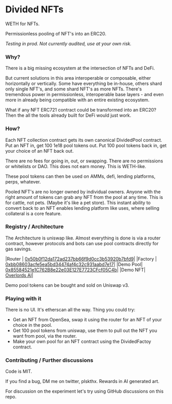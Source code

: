 # Divided NFTs

WETH for NFTs.

Permissionless pooling of NFT's into an ERC20.

_Testing in prod. Not currently audited, use at your own risk._


### Why?

There is a big missing ecosystem at the intersection of NFTs and DeFi.

But current solutions in this area interoperable or composable, either horizontally or vertically. Some have everything be in-house, others shard only single NFT's, and some shard NFT's as more NFTs. There's tremendous power in permissionless, interoperable base layers - and even more in already being compatible with an entire existing ecosystem.

What if any NFT ERC721 contract could be transformed into an ERC20? Then the all the tools already built for DeFi would just work.


### How?

Each NFT collection contract gets its own canonical DividedPool contract. Put an NFT in, get 100 1e18 pool tokens out. Put 100 pool tokens back in, get your choice of an NFT back out.

There are no fees for going in, out, or swapping. There are no permissions or whitelists or DAO. This does not earn money. This is WETH-like.

These pool tokens can then be used on AMMs, defi, lending platforms, perps, whatever.

Pooled NFT's are no longer owned by individual owners. Anyone with the right amount of tokens can grab any NFT from the pool at any time. This is for cattle, not pets. (Maybe it's like a pet store). This instant ability to convert back to an NFT enables lending platform like uses, where selling collateral is a core feature.


### Registry / Architecture

The Architecture is uniswap like. Almost everything is done is via a router contract, however protocols and bots can use pool contracts directly for gas savings.


|Router | [0x50b0f12da172ad237bb66f9d0cc3b53920b7bfd9](https://etherscan.io/address/0x50b0f12da172ad237bb66f9d0cc3b53920b7bfd9)|
|Factory | [0xbb08603acfe5ea5bd34474af4c32c931aabd7e17](https://etherscan.io/address/0xbb08603acfe5ea5bd34474af4c32c931aabd7e17)|
|Demo Pool| [0x85584521e1C762B8e22e03E127E7723CFcf05C4b](https://etherscan.io/address/0x85584521e1C762B8e22e03E127E7723CFcf05C4b)|
|Demo NFT| [Overlords AI](https://opensea.io/collection/overlords-ai)|

Demo pool tokens can be bought and sold on Uniswap v3.


### Playing with it

There is no UI. It's etherscan all the way. Thing you could try:

- Get an NFT from OpenSea, swap it using the router for an NFT of your choice in the pool.
- Get 100 pool tokens from uniswap, use them to pull out the NFT you want from pool, via the router.
- Make your own pool for an NFT contract using the DividedFactoy contract.


### Contributing / Further discussions

Code is MIT.

If you find a bug, DM me on twitter, plskthx. Rewards in AI generated art.

For discussion on the experiment let's try using GitHub discussions on this repo.














